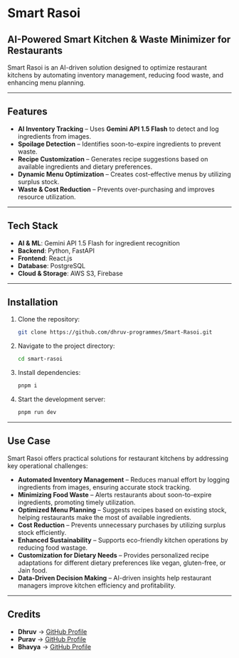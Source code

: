 # Smart Rasoi 

## AI-Powered Smart Kitchen & Waste Minimizer for Restaurants

Smart Rasoi is an AI-driven solution designed to optimize restaurant kitchens by automating inventory management, reducing food waste, and enhancing menu planning.

---

## Features

- **AI Inventory Tracking** – Uses **Gemini API 1.5 Flash** to detect and log ingredients from images.
- **Spoilage Detection** – Identifies soon-to-expire ingredients to prevent waste.
- **Recipe Customization** – Generates recipe suggestions based on available ingredients and dietary preferences.
- **Dynamic Menu Optimization** – Creates cost-effective menus by utilizing surplus stock.
- **Waste & Cost Reduction** – Prevents over-purchasing and improves resource utilization.

---

## Tech Stack

- **AI & ML**: Gemini API 1.5 Flash for ingredient recognition  
- **Backend**: Python, FastAPI  
- **Frontend**: React.js  
- **Database**: PostgreSQL  
- **Cloud & Storage**: AWS S3, Firebase  

---

## Installation

1. Clone the repository:  
   ```bash
   git clone https://github.com/dhruv-programmes/Smart-Rasoi.git
   ```
2. Navigate to the project directory:  
   ```bash
   cd smart-rasoi
   ```
3. Install dependencies:  
   ```bash
   pnpm i
   ```
4. Start the development server:  
   ```bash
   pnpm run dev
   ```

---

## Use Case

Smart Rasoi offers practical solutions for restaurant kitchens by addressing key operational challenges:

- **Automated Inventory Management** – Reduces manual effort by logging ingredients from images, ensuring accurate stock tracking.
- **Minimizing Food Waste** – Alerts restaurants about soon-to-expire ingredients, promoting timely utilization.
- **Optimized Menu Planning** – Suggests recipes based on existing stock, helping restaurants make the most of available ingredients.
- **Cost Reduction** – Prevents unnecessary purchases by utilizing surplus stock efficiently.
- **Enhanced Sustainability** – Supports eco-friendly kitchen operations by reducing food wastage.
- **Customization for Dietary Needs** – Provides personalized recipe adaptations for different dietary preferences like vegan, gluten-free, or Jain food.
- **Data-Driven Decision Making** – AI-driven insights help restaurant managers improve kitchen efficiency and profitability.

---

## Credits

- **Dhruv** → [GitHub Profile](https://github.com/dhruv-programmes)  
- **Purav** → [GitHub Profile](https://github.com/PuravShah07)  
- **Bhavya** → [GitHub Profile](https://github.com/Bhavya-Vaishnav)  

